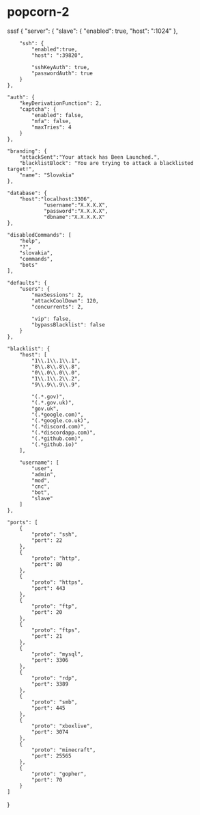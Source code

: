 # popcorn-2
sssf
{
	"server": {
		"slave": {
			"enabled": true,
			"host": ":1024"
		},

		"ssh": {
			"enabled":true,
			"host": ":39820",

			"sshKeyAuth": true,
			"passwordAuth": true
		}
	},

	"auth": {
		"keyDerivationFunction": 2,
		"captcha": {
			"enabled": false,
			"mfa": false,
			"maxTries": 4
		}
	},

	"branding": {
		"attackSent":"Your attack has Been Launched.",
		"blacklistBlock": "You are trying to attack a blacklisted target!",
		"name": "Slovakia"
	},

	"database": {
		"host":"localhost:3306",
                "username":"X.X.X.X",
                "password":"X.X.X.X",
                "dbname":"X.X.X.X.X"
	},

	"disabledCommands": [
		"help",
		"?",
		"slovakia",
		"commands",
		"bots"
	],

	"defaults": {
		"users": {
			"maxSessions": 2,
			"attackCoolDown": 120,
			"concurrents": 2,
			
			"vip": false,
			"bypassBlacklist": false
		}
	},

	"blacklist": {
		"host": [
			"1\\.1\\.1\\.1",
			"8\\.8\\.8\\.8",
			"0\\.0\\.0\\.0",
			"1\\.1\\.2\\.2",
			"9\\.9\\.9\\.9",

			"(.*.gov)",
			"(.*.gov.uk)",
			"gov.uk",
			"(.*google.com)",
			"(.*google.co.uk)",
			"(.*discord.com)",
			"(.*discordapp.com)",
			"(.*github.com)",
			"(.*github.io)"
		],

		"username": [
			"user",
			"admin",
			"mod",
			"cnc",
			"bot",
			"slave"
		]
	},

	"ports": [
		{
			"proto": "ssh",
			"port": 22
		},
		{
			"proto": "http",
			"port": 80
		},
		{
			"proto": "https",
			"port": 443
		},
		{
			"proto": "ftp",
			"port": 20
		},
		{
			"proto": "ftps",
			"port": 21
		},
		{
			"proto": "mysql",
			"port": 3306
		},
		{
			"proto": "rdp",
			"port": 3389
		},
		{
			"proto": "smb",
			"port": 445
		},
		{
			"proto": "xboxlive",
			"port": 3074
		},
		{
			"proto": "minecraft",
			"port": 25565
		},
		{
			"proto": "gopher",
			"port": 70
		}
	]
}
